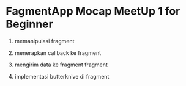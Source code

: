 # FagmentApp Mocap MeetUp 1 for Beginner

1. memanipulasi fragment

2. menerapkan callback ke fragment

3. mengirim data ke fragment fragment

4. implementasi butterknive di fragment
